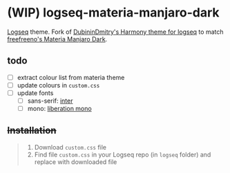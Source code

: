 # (WIP) logseq-materia-manjaro-dark

[Logseq](https://github.com/logseq/logseq) theme. Fork of [DubininDmitry's Harmony theme for logseq](https://github.com/DubininDmitry/Harmony-theme-for-Logseq) to match [freefreeno's Materia Manjaro Dark](https://github.com/freefreeno/Materia-Manjaro-Dark).

## todo
- [ ] extract colour list from materia theme
- [ ] update colours in `custom.css`
- [ ] update fonts
	- [ ] sans-serif: [inter](https://rsms.me/inter/)
	- [ ] mono: [liberation mono](https://www.fontsquirrel.com/fonts/Liberation-Mono)

## ~~Installation~~

> 1. Download `custom.css` file
> 2. Find file `custom.css` in your Logseq repo (in `logseq` folder) and replace with downloaded file
